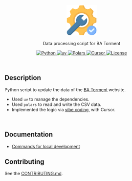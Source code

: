 <p align="center">
  <a href="https://github.com/BeaverHouse/ba-torment-data-processing">
    <img src="logo.png" alt="Logo" width="100" height="100"> 
    <!-- Logo from https://www.flaticon.com/free-icon/optimizing_12263199?term=maintenance&page=1&position=2&origin=search&related_id=12263199 -->
  </a>

  <p align="center">
    Data processing script for BA Torment
  </p>

  <p align="center">
    <a href="https://www.python.org/">
      <img src="https://img.shields.io/badge/Python-3776AB.svg?style=flat&logo=Python&logoColor=white" alt="Python">
    </a>
    <a href="https://docs.astral.sh/uv/ ">
      <img src="https://img.shields.io/badge/uv-purple.svg?style=flat&logo=uv&logoColor=white" alt="uv">
    </a>
    <a href="https://pola.rs/">
      <img src="https://img.shields.io/badge/Polars-blue.svg?style=flat&logo=polars&logoColor=white" alt="Polars">
    </a>
    <a href="https://www.cursor.com/">
      <img src="https://img.shields.io/badge/Cursor-000000.svg?style=flat&logo=Cursor&logoColor=white" alt="Cursor">
    </a>
    <a href="./LICENSE">
      <img src="https://img.shields.io/github/license/BeaverHouse/ba-torment-data-processing" alt="License">
    </a>
  </p>
</p>

<!-- Content -->

<br>

## Description

Python script to update the data of the [BA Torment](https://bluearchive-torment.netlify.app/) website.

- Used `uv` to manage the dependencies.
- Used `polars` to read and write the CSV data.
- Implemented the logic via [vibe coding](https://en.wikipedia.org/wiki/Vibe_coding), with Cursor.

<br>

## Documentation

- [Commands for local development](./docs/local-commands.md)

## Contributing

See the [CONTRIBUTING.md](./CONTRIBUTING.md).
